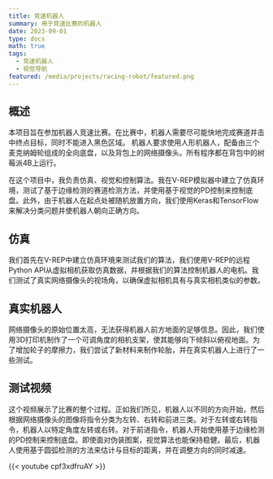 ```yaml
---
title: 竞速机器人
summary: 用于竞速比赛的机器人
date: 2023-09-01
type: docs
math: true
tags:
  - 竞速机器人
  - 视觉导航
featured: /media/projects/racing-robot/featured.png
---
```


## 概述
本项目旨在参加机器人竞速比赛。在比赛中，机器人需要尽可能快地完成赛道并击中终点目标，同时不能进入黑色区域。
机器人要求使用人形机器人，配备由三个麦克纳姆轮组成的全向底盘，以及背包上的网络摄像头。所有程序都在背包中的树莓派4B上运行。

在这个项目中，我负责仿真、视觉和控制算法。我在V-REP模拟器中建立了仿真环境，测试了基于边缘检测的赛道检测方法，并使用基于视觉的PD控制来控制底盘。此外，由于机器人在起点处被随机放置方向，我们使用Keras和TensorFlow来解决分类问题并使机器人朝向正确方向。

## 仿真
我们首先在V-REP中建立仿真环境来测试我们的算法，我们使用V-REP的远程Python API从虚拟相机获取仿真数据，并根据我们的算法控制机器人的电机。我们测试了真实网络摄像头的视场角，以确保虚拟相机具有与真实相机类似的参数。

## 真实机器人
网络摄像头的原始位置太高，无法获得机器人前方地面的足够信息。因此，我们使用3D打印机制作了一个可调角度的相机支架，使其能够向下倾斜以俯视地面。为了增加轮子的摩擦力，我们尝试了新材料来制作轮胎，并在真实机器人上进行了一些测试。

## 测试视频
这个视频展示了比赛的整个过程。正如我们所见，机器人以不同的方向开始，然后根据网络摄像头的图像将指令分类为左转、右转和前进三类。对于左转或右转指令，机器人以特定角度左转或右转。对于前进指令，机器人开始使用基于边缘检测的PD控制来控制底盘。即使面对伪装图案，视觉算法也能保持稳健。最后，机器人使用基于圆弧检测的方法来估计与目标的距离，并在调整方向的同时减速。

{{< youtube cpf3xdfruAY >}}
<!--{{< youtube L-4Lpmt8hqk >}}-->
<!--more-->
